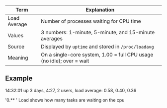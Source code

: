 | Term         | Explanation                                                           |
| ------------ | --------------------------------------------------------------------- |
| Load Average | Number of processes waiting for CPU time                              |
| Values       | 3 numbers: 1-minute, 5-minute, and 15-minute averages                 |
| Source       | Displayed by `uptime` and stored in `/proc/loadavg`                   |
| Meaning      | On a single-core system, 1.00 = full CPU usage (no idle); over = wait |s

## Example 
14:32:01 up 3 days,  4:27,  2 users,  load average: 0.58, 0.40, 0.36

'0.** ' Load shows how many tasks are waiting on the cpu